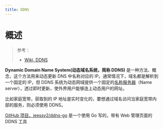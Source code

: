 ```yaml
---
title: DDNS
---
```


# 概述

> 参考：
>
> - [Wiki, DDNS](https://en.wikipedia.org/wiki/Dynamic_DNS)

**Dynamic Domain Name System(动态域名系统，简称 DDNS)** 是一种方法、概念，这个方法用来动态更新 DNS 中名称对应的 IP。通常情况下，域名都是解析到一个固定的 IP，但 DDNS 系统为动态网域提供一个固定的[名称服务器](https://zh.wikipedia.org/wiki/%E5%90%8D%E7%A8%B1%E4%BC%BA%E6%9C%8D%E5%99%A8)（Name server），透过即时更新，使外界用户能够连上动态用户的网址。

比如家庭宽带，获取到的 IP 地址是实时变化的，要想通过域名访问当家庭宽带内部的服务，则必须使用 DDNS。


[GitHub 项目，jeessy2/ddns-go](https://github.com/jeessy2/ddns-go) 是一个使用 Go 写的，带有 Web 管理页面的 DDNS 工具
